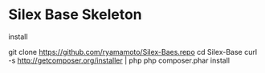 Silex Base Skeleton
==============

install

  git clone https://github.com/ryamamoto/Silex-Baes.repo
  cd Silex-Base
  curl -s http://getcomposer.org/installer | php
  php composer.phar install

